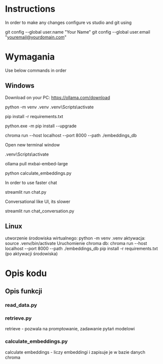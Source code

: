 # Instructions

In order to make any changes configure vs studio and git using

git config --global user.name "Your Name"
git config --global user.email "youremail@yourdomain.com"

# Wymagania

Use below commands in order

## Windows

Download on your PC:
https://ollama.com/download

python -m venv .venv
.venv\Scripts\activate

pip install -r requirements.txt

python.exe -m pip install --upgrade 

chroma run --host localhost --port 8000 --path ./embeddings_db

Open new terminal window

.venv\Scripts\activate

ollama pull mxbai-embed-large


python calculate_embeddings.py

In order to use faster chat

streamlit run chat.py

Conversational like UI, its slower

streamlit run chat_conversation.py

## Linux

utworzenie środowiska wirtualnego:
python -m venv .venv
aktywacja:
source .venv/bin/activate
Uruchomienie chroma db:
chroma run --host localhost --port 8000 --path ./embeddings_db
pip install -r requirements.txt
(po aktywacji środowiska)

# Opis kodu

## Opis funkcji

### read_data.py

### retrieve.py

retrieve - pozwala na promptowanie, zadawanie pytań modelowi

### calculate_embeddings.py

calculate embeddings - liczy embeddingi i zapisuje je w bazie danych chroma
